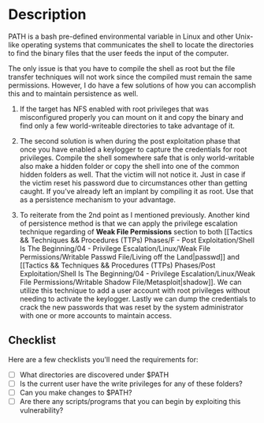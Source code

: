 # Description

PATH is a bash pre-defined environmental variable in Linux and other Unix-like operating systems that communicates the shell to locate the directories to find the binary files that the user feeds the input of the computer.

The only issue is that you have to compile the shell as root but the file transfer techniques will not work since the compiled must remain the same permissions. However, I do have a few solutions of how you can accomplish this and to maintain persistence as well.

1. If the target has NFS enabled with root privileges that was misconfigured properly you can mount on it and copy the binary and find only a few world-writeable directories to take advantage of it.

2. The second solution is when during the post exploitation phase that once you have enabled a keylogger to capture the credentials for root privileges. Compile the shell somewhere safe that is only world-writable also make a hidden folder or copy the shell into one of the common hidden folders as well. That the victim will not notice it. Just in case if the victim reset his password due to circumstances other than getting caught. If you've already left an implant by compiling it as root. Use that as a persistence mechanism to your advantage.

3. To reiterate from the 2nd point as I mentioned previously. Another kind of persistence method is that we can apply the privilege escalation technique regarding of **Weak File Permissions** section to both [[Tactics && Techniques && Procedures (TTPs) Phases/F - Post Exploitation/Shell Is The Beginning/04 - Privilege Escalation/Linux/Weak File Permissions/Writable Passwd File/Living off the Land|passwd]] and [[Tactics && Techniques && Procedures (TTPs) Phases/Post Exploitation/Shell Is The Beginning/04 - Privilege Escalation/Linux/Weak File Permissions/Writable Shadow File/Metasploit|shadow]]. We can utilize this technique to add a user account with root privileges without needing to activate the keylogger. Lastly we can dump the credentials to crack the new passwords that was reset by the system administrator with one or more accounts to maintain access.

## Checklist

Here are a few checklists you'll need the requirements for:

- [ ] What directories are discovered under $PATH
- [ ] Is the current user have the write privileges for any of these folders?
- [ ] Can you make changes to $PATH?
- [ ] Are there any scripts/programs that you can begin by exploiting this vulnerability?